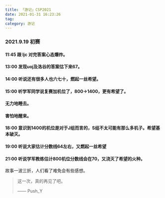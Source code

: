 ```yaml
---
title: 「游记」CSP2021
date: 2021-01-31 16:23:26
tag: 
category: 游记
---
```


### 2021.9.19 初赛

#### 11:45 跟 ljc 对完答案心态爆炸。

#### 13:00 发现uoj及洛谷的答案估下来67。

#### 14:00 听说还有很多人也六七十，燃起一丝希望。

#### 15:00 听学军同学说复赛加机位了，800->1400，更有希望了。

#### 无力地睡去。

#### 害怕地醒来。

#### 18:00 意识到1400的机位是对于J组而言的，S组不太可能有那么多机子。希望基本破灭。

#### 19:00 听说大家估计分数线64左右，又燃起一丝希望

#### 21:00 听说学军教练估计800机位分数线会在70，又浇灭了希望的火种。

故事一波三折，人们看了难免会有些感想。

> 这一次，真的再见了吧。
>
> —— Push_Y